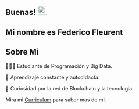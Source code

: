 ## Buenas! <img src="https://raw.githubusercontent.com/iampavangandhi/iampavangandhi/master/gifs/Hi.gif" width="25px"></h2>

## Mi nombre es Federico Fleurent 

## Sobre Mi 
👨🏻‍💻 Estudiante de Programación y Big Data.

👀 Aprendizaje constante y autodidacta.

🚀 Curiosidad por la red de Blockchain y la tecnologia.

Mira mi [Curriculum](https://drive.google.com/file/d/1ozNLikMu04p9H79xr0ztbtYg8P7Oyeop/view?usp=sharing) para saber mas de mi.
